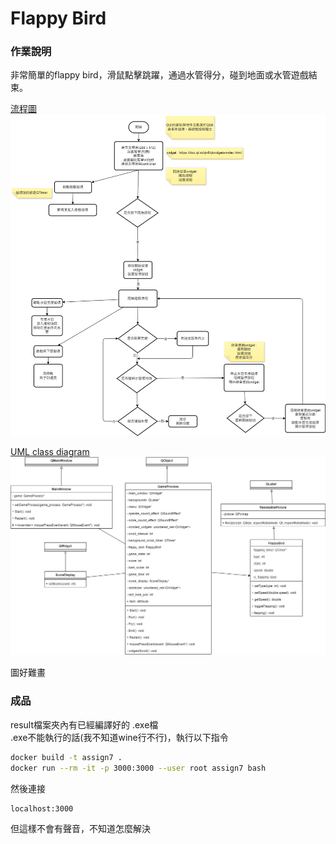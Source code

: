 # Flappy Bird
### 作業說明
非常簡單的flappy bird，滑鼠點擊跳躍，通過水管得分，碰到地面或水管遊戲結束。  

[流程圖](https://github.com/antyee87/assign7/blob/main/flow%20chart.png)  
<img src="https://github.com/antyee87/assign7/blob/main/flow%20chart.png?raw=true" alt="流程圖" />  

[UML class diagram](https://github.com/antyee87/assign7/blob/main/uml%20class%20diagram.png)  
<img src="https://github.com/antyee87/assign7/blob/main/uml%20class%20diagram.png?raw=true" alt="流程圖" />  

圖好難畫

### 成品
result檔案夾內有已經編譯好的 .exe檔  
.exe不能執行的話(我不知道wine行不行)，執行以下指令
```bash
docker build -t assign7 .
docker run --rm -it -p 3000:3000 --user root assign7 bash
```
然後連接
```bash
localhost:3000
```
但這樣不會有聲音，不知道怎麼解決